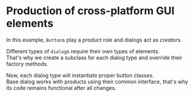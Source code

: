 # Production of cross-platform GUI elements

In this example, `Button`s play a *product* role and dialogs act as *creator*s.

Different types of `dialog`s require their own types of elements. \
That's why we create a subclass for each dialog type and override their factory methods.

Now, each dialog type will instantiate proper button classes. \
Base dialog works with products using their common interface, that's why its code remains functional after all changes.
